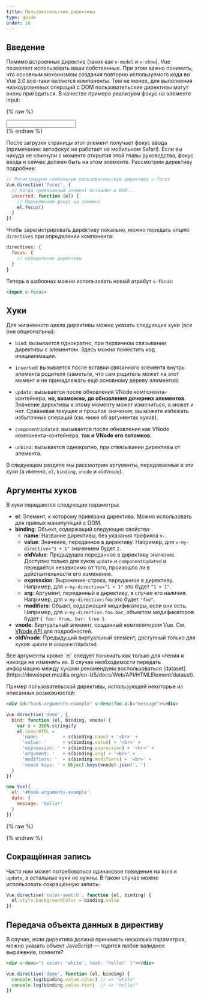 ```yaml
---
title: Пользовательские директивы
type: guide
order: 16
---
```


## Введение

Помимо встроенных директив (таких как `v-model` и `v-show`), Vue позволяет использовать ваши собственные. При этом важно понимать, что основным механизмом создания повторно используемого кода во Vue 2.0 всё-таки являются компоненты. Тем не менее, для выполнения низкоуровневых операций с DOM пользовательские директивы могут очень пригодиться. В качестве примера реализуем фокус на элементе input:

{% raw %}
<div id="simplest-directive-example" class="demo">
  <input v-focus>
</div>
<script>
Vue.directive('focus', {
  inserted: function (el) {
    el.focus()
  }
})
new Vue({
  el: '#simplest-directive-example'
})
</script>
{% endraw %}

После загрузки страницы этот элемент получает фокус ввода (примечание: автофокус не работает на мобильном  Safari). Если вы никуда не кликнули с момента открытия этой главы руководства, фокус ввода и сейчас должен быть на этом элементе. Рассмотрим директиву подробнее:

``` js
// Регистрируем глобальную пользовательскую директиву v-focus
Vue.directive('focus', {
  // Когда привязанный элемент вставлен в DOM...
  inserted: function (el) {
    // Переключаем фокус на элемент
    el.focus()
  }
})
```

Чтобы зарегистрировать директиву локально, можно передать опцию `directives` при определении компонента:

``` js
directives: {
  focus: {
    // определение директивы
  }
}
```

Теперь в шаблонах можно использовать новый атрибут `v-focus`:

``` html
<input v-focus>
```

## Хуки

Для жизненного цикла директивы можно указать следующие хуки (все они опциональны):

- `bind`: вызывается однократно, при первичном связывании директивы с элементом. Здесь можно поместить код инициализации.

- `inserted`: вызывается после вставки связанного элемента внутрь элемента родителя (заметьте, что сам родитель может на этот момент и не принадлежать ещё основному дереву элементов)

- `update`: вызывается после обновления VNode компонента-контейнера, __но, возможно, до обновления дочерних элементов__. Значение директивы к этому моменту может измениться, а может и нет. Сравнивая текущее и прошлое значения, вы можете избежать избыточных операций (см. ниже об аргументах хуков).

- `componentUpdated`: вызывается после обновления как VNode компонента-контейнера, __так и VNode его потомков__.

- `unbind`: вызывается однократно, при отвязывании директивы от элемента.

В следующем разделе мы рассмотрим аргументы, передаваемые в эти хуки (а именно, `el`, `binding`, `vnode` и `oldVnode`).

## Аргументы хуков

В хуки передаются следующие параметры:

- **el**: Элемент, к которому привязана директива. Можно использовать для прямых манипуляций с DOM.
- **binding**: Объект, содержащий следующие свойства:
  - **name**: Название директивы, без указания префикса `v-`.
  - **value**: Значение, переданное в директиву. Например, для `v-my-directive="1 + 1"` значением будет `2`.
  - **oldValue**: Предыдущее переданное в директиву значение. Доступно только для хуков `update` и `componentUpdated` и передаётся независимо от того, произошло ли в действительности его изменение.
  - **expression**: Выражение-строка, переданное в директиву. Например, для `v-my-directive="1 + 1"` это будет `"1 + 1"`.
  - **arg**: Аргумент, переданный в директиву, в случае его наличия. Например, для `v-my-directive:foo` это будет `"foo"`.
  - **modifiers**: Объект, содержащий модификаторы, если они есть. Например, для `v-my-directive.foo.bar`, объектом модификаторов будет `{ foo: true, bar: true }`.
- **vnode**: Виртуальный элемент, созданный компилятором Vue. См. [VNode API](../api/#Интерфейс-VNode) для подробностей.
- **oldVnode**: Предыдущий виртуальный элемент, доступный только для хуков `update` и `componentUpdated`.

<p class="tip">Все аргументы кроме `el` следует понимать как только для чтения и никогда не изменять их. В случае необходимости передать информацию между хуками рекомендуем воспользоваться [dataset](https://developer.mozilla.org/en-US/docs/Web/API/HTMLElement/dataset).</p>

Пример пользовательской директивы, использующей некоторые из описанных возможностей:

``` html
<div id="hook-arguments-example" v-demo:foo.a.b="message"></div>
```

``` js
Vue.directive('demo', {
  bind: function (el, binding, vnode) {
    var s = JSON.stringify
    el.innerHTML =
      'name: '       + s(binding.name) + '<br>' +
      'value: '      + s(binding.value) + '<br>' +
      'expression: ' + s(binding.expression) + '<br>' +
      'argument: '   + s(binding.arg) + '<br>' +
      'modifiers: '  + s(binding.modifiers) + '<br>' +
      'vnode keys: ' + Object.keys(vnode).join(', ')
  }
})

new Vue({
  el: '#hook-arguments-example',
  data: {
    message: 'hello!'
  }
})
```

{% raw %}
<div id="hook-arguments-example" v-demo:foo.a.b="message" class="demo"></div>
<script>
Vue.directive('demo', {
  bind: function (el, binding, vnode) {
    var s = JSON.stringify
    el.innerHTML =
      'name: '       + s(binding.name) + '<br>' +
      'value: '      + s(binding.value) + '<br>' +
      'expression: ' + s(binding.expression) + '<br>' +
      'argument: '   + s(binding.arg) + '<br>' +
      'modifiers: '  + s(binding.modifiers) + '<br>' +
      'vnode keys: ' + Object.keys(vnode).join(', ')
  }
})
new Vue({
  el: '#hook-arguments-example',
  data: {
    message: 'hello!'
  }
})
</script>
{% endraw %}

## Сокращённая запись

Часто нам может потребоваться одинаковое поведение на `bind` и `update`, а остальные хуки не нужны. В таком случае можно использовать сокращённую запись:

``` js
Vue.directive('color-swatch', function (el, binding) {
  el.style.backgroundColor = binding.value
})
```

## Передача объекта данных в директиву

В случае, если директива должна принимать несколько параметров, можно указать объект JavaScript — годится любое валидное выражение, помните?

``` html
<div v-demo="{ color: 'white', text: 'hello!' }"></div>
```

``` js
Vue.directive('demo', function (el, binding) {
  console.log(binding.value.color) // => "white"
  console.log(binding.value.text)  // => "hello!"
})
```
